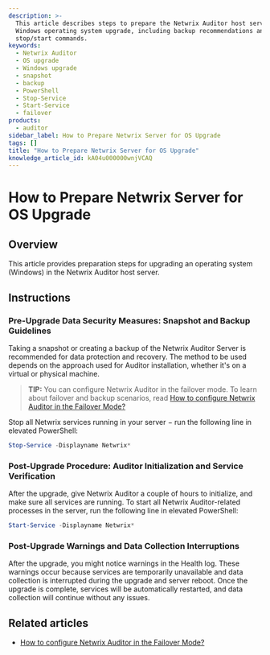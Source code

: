 ```yaml
---
description: >-
  This article describes steps to prepare the Netwrix Auditor host server for a
  Windows operating system upgrade, including backup recommendations and service
  stop/start commands.
keywords:
  - Netwrix Auditor
  - OS upgrade
  - Windows upgrade
  - snapshot
  - backup
  - PowerShell
  - Stop-Service
  - Start-Service
  - failover
products:
  - auditor
sidebar_label: How to Prepare Netwrix Server for OS Upgrade
tags: []
title: "How to Prepare Netwrix Server for OS Upgrade"
knowledge_article_id: kA04u000000wnjVCAQ
---
```


# How to Prepare Netwrix Server for OS Upgrade

## Overview

This article provides preparation steps for upgrading an operating system (Windows) in the Netwrix Auditor host server.

## Instructions

### Pre-Upgrade Data Security Measures: Snapshot and Backup Guidelines

Taking a snapshot or creating a backup of the Netwrix Auditor Server is recommended for data protection and recovery. The method to be used depends on the approach used for Auditor installation, whether it's on a virtual or physical machine.

> **TIP:** You can configure Netwrix Auditor in the failover mode. To learn about failover and backup scenarios, read [How to configure Netwrix Auditor in the Failover Mode?](/docs/kb/auditor/how-to-configure-netwrix-auditor-in-failover-mode.md)

Stop all Netwrix services running in your server − run the following line in elevated PowerShell:

```powershell
Stop-Service -Displayname Netwrix*
```

### Post-Upgrade Procedure: Auditor Initialization and Service Verification

After the upgrade, give Netwrix Auditor a couple of hours to initialize, and make sure all services are running. To start all Netwrix Auditor-related processes in the server, run the following line in elevated PowerShell:

```powershell
Start-Service -Displayname Netwrix*
```

### Post-Upgrade Warnings and Data Collection Interruptions

After the upgrade, you might notice warnings in the Health log. These warnings occur because services are temporarily unavailable and data collection is interrupted during the upgrade and server reboot. Once the upgrade is complete, services will be automatically restarted, and data collection will continue without any issues.

## Related articles

- [How to configure Netwrix Auditor in the Failover Mode?](/docs/kb/auditor/how-to-configure-netwrix-auditor-in-failover-mode.md)
